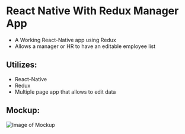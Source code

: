 # React Native With Redux Manager App
* A Working React-Native app using Redux
* Allows a manager or HR to have an editable employee list

## Utilizes:
* React-Native
* Redux
* Multiple page app that allows to edit data

## Mockup:

![Image of Mockup](x)